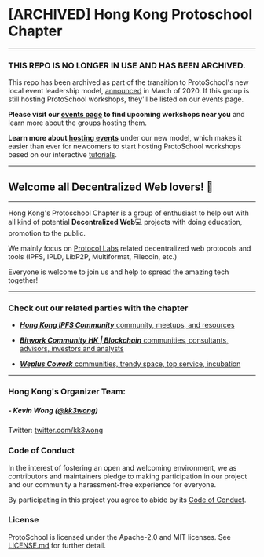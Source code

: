 # [ARCHIVED] Hong Kong Protoschool Chapter

*******************************

### THIS REPO IS NO LONGER IN USE AND HAS BEEN ARCHIVED.

This repo has been archived as part of the transition to ProtoSchool's new local event leadership model, [announced](https://github.com/ProtoSchool/organizing/issues/84) in March of 2020. If this group is still hosting ProtoSchool workshops, they'll be listed on our events page.

**Please visit our [events page](https://proto.school/#/events) to find upcoming workshops near you** and learn more about the groups hosting them. 

**Learn more about [hosting events](https://proto.school/#/host)** under our new model, which makes it easier than ever for newcomers to start hosting ProtoSchool workshops based on our interactive [tutorials](https://proto.school/#/tutorials).

*********************************

## Welcome all Decentralized Web lovers! :wave:

---

Hong Kong's Protoschool Chapter is a group of enthusiast to help out with all kind of potential **Decentralized Web**:computer: projects with doing education, promotion to the public.

We mainly focus on [Protocol Labs](https://protocol.ai) related decentralized web protocols and tools (IPFS, IPLD, LibP2P, Multiformat, Filecoin, etc.)

Everyone is welcome to join us and help to spread the amazing tech together!

---

### Check out our related parties with the chapter ###

- [***Hong Kong IPFS Community*** community, meetups, and resources](https://www.meetup.com/Hong-Kong-IPFS-Meetup)

- [***Bitwork Community HK | Blockchain*** communities, consultants, advisors, investors and analysts ](https://bitwork.asia)

- [***Weplus Cowork*** communities, trendy space, top service, incubation ](http://en.weplus.com)

---

### Hong Kong's Organizer Team:

##### - Kevin Wong ([@kk3wong](https://github.com/kk3wong))
Twitter: [twitter.com/kk3wong](https://twitter.com/kk3wong)

### Code of Conduct

In the interest of fostering an open and welcoming environment, we as contributors and maintainers pledge to making participation in our project and our community a harassment-free experience for everyone.

By participating in this project you agree to abide by its [Code of Conduct](./CODE_OF_CONDUCT.md).

### License

ProtoSchool is licensed under the Apache-2.0 and MIT licenses. See [LICENSE.md](./LICENSE.md) for further detail.
